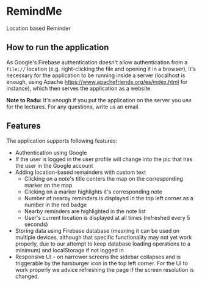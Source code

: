 # RemindMe
Location based Reminder 

## How to run the application
As Google's Firebase authentication doesn't allow authentication from a `file://` location (e.g. right-clicking the file and opening it in a browser), it's necessary for the application to be running inside a server (localhost is enough, using Apache https://www.apachefriends.org/es/index.html for instance), which then serves the application as a website.

**Note to Radu:** It's enough if you put the application on the server you use for the lectures. For any questions, write us an email.

## Features
The application supports following features:
* Authentication using Google
* If the user is logged in the user profile will change into the pic that has the user in the Google account
* Adding location-based remainders with custom text
  * Clicking on a note's title centers the map on the corresponding marker on the map
  * Clicking on a marker highlights it's corresponding note
  * Number of nearby reminders is displayed in the top left corner as a number in the red badge
  * Nearby reminders are highlighted in the note list
  * User's current location is displayed at all times (refreshed every 5 seconds)
* Storing data using Firebase database (meaning it can be used on multiple devices, although that specific functionality may not yet work properly, due to our attempt to keep database loading operations to a minimum) and localStorage if not logged in
* Responsive UI - on narrower screens the sidebar collapses and is triggerable by the hamburger icon in the top left corner. For the UI to work properly we advice refreshing the page if the screen resolution is changed.